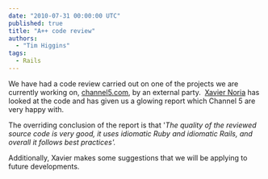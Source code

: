 ```yaml
---
date: "2010-07-31 00:00:00 UTC"
published: true
title: "A++ code review"
authors:
  - "Tim Higgins"
tags:
  - Rails
---
```


<p>We have had a code review carried out on one of the projects we are currently working on,&nbsp;<a href="http://www.channel5.com">channel5.com</a>, by an external party.&nbsp; <a href="http://www.hashref.com">Xavier Noria</a> has looked at the code and has given us a glowing report which Channel 5 are very happy with.&nbsp;</p>
<p>The overriding conclusion of the report is that &#39;<em>The quality of the reviewed source code is very good, it uses idiomatic Ruby and idiomatic Rails, and overall it follows best practices&#39;.</em></p>
<p>Additionally, Xavier makes some suggestions that we will be applying to future developments.</p>

